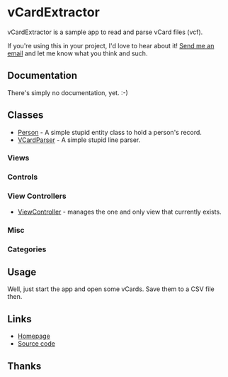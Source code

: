 # vCardExtractor

vCardExtractor is a sample app to read and parse vCard files (vcf).

If you're using this in your project, I'd love to hear about it! [Send me an email](mailto:martin@teambender.de) and let me know what you think and such.

## Documentation

There's simply no documentation, yet. :-)

## Classes

* [Person][] - A simple stupid entity class to hold a person's record.
* [VCardParser][] - A simple stupid line parser.

### Views

### Controls

### View Controllers

* [ViewController][] - manages the one and only view that currently exists.

### Misc

### Categories

## Usage

Well, just start the app and open some vCards. Save them to a CSV file then.

## Links

* [Homepage](http://www.teambender.de/vCardExtractor)
* [Source code](https://github.com/planetexpress69/vCardExtractor)

## Thanks

[Person]: https://github.com/planetexpress69/vCardExtractor/blob/master/vCardExtractor/Person.h
[ViewController]: https://github.com/planetexpress69/vCardExtractor/blob/master/vCardExtractor/ViewController.h
[VCardParser]: https://github.com/planetexpress69/vCardExtractor/blob/master/vCardExtractor/VCardParser.h
